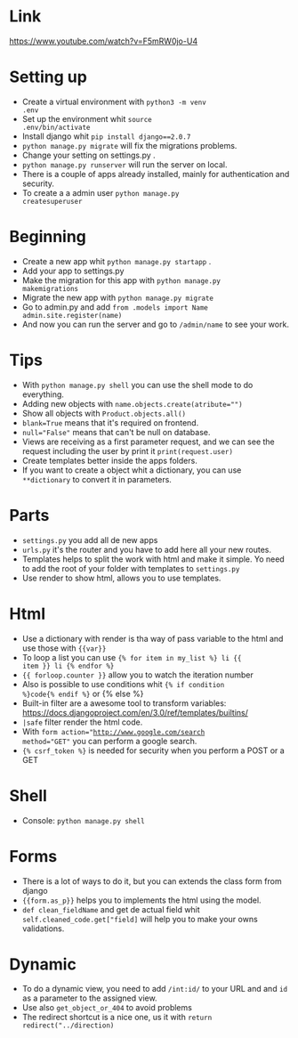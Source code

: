 # Link

https://www.youtube.com/watch?v=F5mRW0jo-U4

# Setting up

- Create a virtual environment with <code>python3 -m venv .env</code>
- Set up the environment whit <code>source .env/bin/activate</code>
- Install django whit <code>pip install django==2.0.7</code>
- <code>python manage.py migrate</code> will fix the migrations problems.
- Change your setting on settings.py .
- <code>python manage.py runserver</code> will run the server on local.
- There is a couple of apps already installed, mainly for authentication and security.
- To create a a admin user <code>python manage.py createsuperuser</code>

# Beginning

- Create a new app whit <code>python manage.py startapp</code> .
- Add your app to settings.py
- Make the migration for this app with <code>python manage.py makemigrations</code>
- Migrate the new app with <code>python manage.py migrate</code>
- Go to admin.py and add <code>from .models import Name
  admin.site.register(name)</code>
- And now you can run the server and go to <code>/admin/name</code> to see your work.

# Tips

- With <code>python manage.py shell</code> you can use the shell mode to do everything.
- Adding new objects with <code>name.objects.create(atribute="")</code>
- Show all objects with <code>Product.objects.all()
  </code>
- <code>blank=True</code> means that it's required on frontend.
- <code>null="False"</code> means that can't be null on database.
- Views are receiving as a first parameter request, and we can see the request including the user by print it <code>print(request.user)</code>
- Create templates better inside the apps folders.
- If you want to create a object whit a dictionary, you can use <code>**dictionary</code> to convert it in parameters.

# Parts

- <code>settings.py</code> you add all de new apps
- <code>urls.py</code> it's the router and you have to add here all your new routes.
- Templates helps to split the work with html and make it simple. Yo need to add the root of your folder with templates to <code>settings.py</code>
- Use render to show html, allows you to use templates.

# Html

- Use a dictionary with render is tha way of pass variable to the html and use those with <code>{{var}}</code>
- To loop a list you can use <code>{% for item in my_list %} li {{ item }} li {% endfor %}</code>
- <code>{{ forloop.counter }}</code> allow you to watch the iteration number
- Also is possible to use conditions whit <code>{% if condition %}code{% endif %}</code> or {% else %}
- Built-in filter are a awesome tool to transform variables: <link>https://docs.djangoproject.com/en/3.0/ref/templates/builtins/</link>
- <code>|safe</code> filter render the html code.
- With <code>form action="http://www.google.com/search method="GET"</code> you can perform a google search.
- <code>{% csrf_token %}</code> is needed for security when you perform a POST or a GET

# Shell
- Console: <code>python manage.py shell</code>

# Forms
- There is a lot of ways to do it, but you can extends the class form from django
- <code>{{form.as_p}}</code> helps you to implements the html using the model.
- <code>def clean_fieldName</code> and get de actual field whit <code>self.cleaned_code.get["field]</code> will help you to make your owns validations.

# Dynamic
- To do a dynamic view, you need to add <code>/int:id/</code> to your URL and and <code>id</code> as a parameter to the assigned view.
- Use also <code>get_object_or_404</code> to avoid problems
- The redirect shortcut is a nice one, us it with <code>return redirect("../direction)</code>
